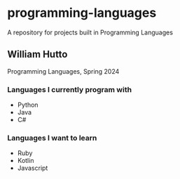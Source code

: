 # programming-languages
A repository for projects built in Programming Languages
## William Hutto
Programming Languages, Spring 2024

### Languages I currently program with
- Python
- Java
- C#

### Languages I want to learn
- Ruby
- Kotlin
- Javascript
